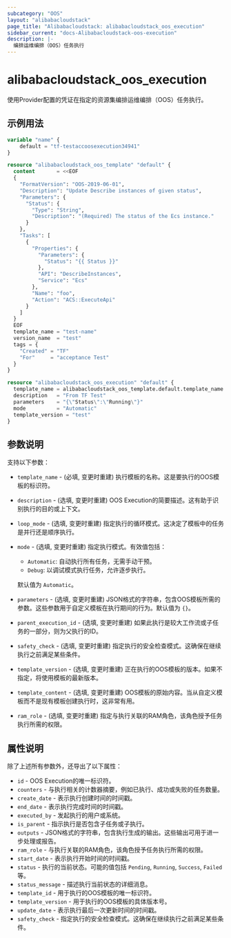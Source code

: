 ```yaml
---
subcategory: "OOS"
layout: "alibabacloudstack"
page_title: "Alibabacloudstack: alibabacloudstack_oos_execution"
sidebar_current: "docs-Alibabacloudstack-oos-execution"
description: |- 
  编排运维编排（OOS）任务执行
---
```


# alibabacloudstack_oos_execution

使用Provider配置的凭证在指定的资源集编排运维编排（OOS）任务执行。

## 示例用法

```terraform
variable "name" {
    default = "tf-testaccoosexecution34941"
}

resource "alibabacloudstack_oos_template" "default" {
  content       = <<EOF
  {
    "FormatVersion": "OOS-2019-06-01",
    "Description": "Update Describe instances of given status",
    "Parameters": {
      "Status": {
        "Type": "String",
        "Description": "(Required) The status of the Ecs instance."
      }
    },
    "Tasks": [
      {
        "Properties": {
          "Parameters": {
            "Status": "{{ Status }}"
          },
          "API": "DescribeInstances",
          "Service": "Ecs"
        },
        "Name": "foo",
        "Action": "ACS::ExecuteApi"
      }
    ]
  }
  EOF
  template_name = "test-name"
  version_name  = "test"
  tags = {
    "Created" = "TF"
    "For"     = "acceptance Test"
  }
}

resource "alibabacloudstack_oos_execution" "default" {
  template_name = alibabacloudstack_oos_template.default.template_name
  description   = "From TF Test"
  parameters    = "{\"Status\":\"Running\"}"
  mode          = "Automatic"
  template_version = "test"
}
```

## 参数说明

支持以下参数：

* `template_name` - (必填, 变更时重建) 执行模板的名称。这是要执行的OOS模板的标识符。
* `description` - (选填, 变更时重建) OOS Execution的简要描述。这有助于识别执行的目的或上下文。
* `loop_mode` - (选填, 变更时重建) 指定执行的循环模式。这决定了模板中的任务是并行还是顺序执行。
* `mode` - (选填, 变更时重建) 指定执行模式。有效值包括：
  * `Automatic`: 自动执行所有任务，无需手动干预。
  * `Debug`: 以调试模式执行任务，允许逐步执行。
  
  默认值为 `Automatic`。
* `parameters` - (选填, 变更时重建) JSON格式的字符串，包含OOS模板所需的参数。这些参数用于自定义模板在执行期间的行为。默认值为 `{}`。
* `parent_execution_id` - (选填, 变更时重建) 如果此执行是较大工作流或子任务的一部分，则为父执行的ID。
* `safety_check` - (选填, 变更时重建) 指定执行的安全检查模式。这确保在继续执行之前满足某些条件。
* `template_version` - (选填, 变更时重建) 正在执行的OOS模板的版本。如果不指定，将使用模板的最新版本。
* `template_content` - (选填, 变更时重建) OOS模板的原始内容。当从自定义模板而不是现有模板创建执行时，这非常有用。
* `ram_role` - (选填, 变更时重建) 指定与执行关联的RAM角色，该角色授予任务执行所需的权限。

## 属性说明

除了上述所有参数外，还导出了以下属性：

* `id` - OOS Execution的唯一标识符。
* `counters` - 与执行相关的计数器摘要，例如已执行、成功或失败的任务数量。
* `create_date` - 表示执行创建时间的时间戳。
* `end_date` - 表示执行完成时间的时间戳。
* `executed_by` - 发起执行的用户或系统。
* `is_parent` - 指示执行是否包含子任务或子执行。
* `outputs` - JSON格式的字符串，包含执行生成的输出。这些输出可用于进一步处理或报告。
* `ram_role` - 与执行关联的RAM角色，该角色授予任务执行所需的权限。
* `start_date` - 表示执行开始时间的时间戳。
* `status` - 执行的当前状态。可能的值包括 `Pending`, `Running`, `Success`, `Failed` 等。
* `status_message` - 描述执行当前状态的详细消息。
* `template_id` - 用于执行的OOS模板的唯一标识符。
* `template_version` - 用于执行的OOS模板的具体版本号。
* `update_date` - 表示执行最后一次更新时间的时间戳。
* `safety_check` - 指定执行的安全检查模式。这确保在继续执行之前满足某些条件。

